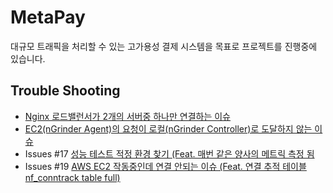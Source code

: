 # MetaPay
대규모 트래픽을 처리할 수 있는 고가용성 결제 시스템을 목표로 프로젝트를 진행중에 있습니다.

## Trouble Shooting
- [Nginx 로드밸런서가 2개의 서버중 하나만 연결하는 이슈](https://ydmins.com/104)
- [EC2(nGrinder Agent)의 요청이 로컬(nGrinder Controller)로 도달하지 않는 이슈](https://ydmins.com/105)
- Issues #17 [성능 테스트 적정 환경 찾기 (Feat. 매번 같은 양사의 메트릭 측정 됨](https://ydmins.com/113)
- Issues #19 [AWS EC2 작동중인데 연결 안되는 이슈 (Feat. 연결 추적 테이블 nf_conntrack table full)](https://ydmins.com/114)
